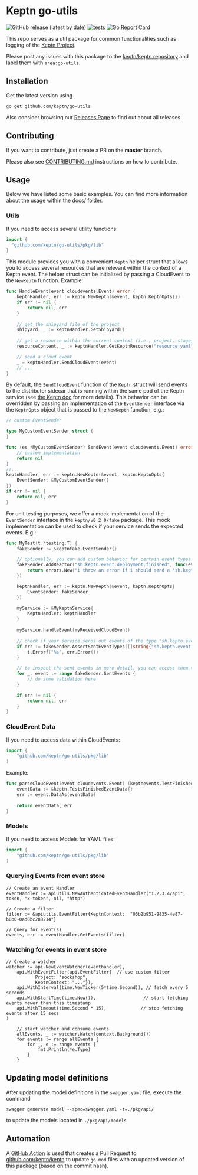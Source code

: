 # Keptn go-utils
![GitHub release (latest by date)](https://img.shields.io/github/v/release/keptn/go-utils)
![tests](https://github.com/keptn/go-utils/workflows/tests/badge.svg)
[![Go Report Card](https://goreportcard.com/badge/github.com/keptn/go-utils)](https://goreportcard.com/report/github.com/keptn/go-utils)

This repo serves as a util package for common functionalities such as logging of the [Keptn Project](https://github.com/keptn).

Please post any issues with this package to the [keptn/keptn repository](https://github.com/keptn/keptn/issues) and label them with `area:go-utils`.

## Installation

Get the latest version using
```console
go get github.com/keptn/go-utils
```
Also consider browsing our [Releases Page](https://github.com/keptn/go-utils/releases) to find out about all releases.


## Contributing

If you want to contribute, just create a PR on the **master** branch.

Please also see [CONTRIBUTING.md](CONTRIBUTING.md) instructions on how to contribute.

## Usage

Below we have listed some basic examples. You can find more information about the usage within the [docs/](docs/) folder.

### Utils
If you need to access several utility functions:

```go
import {
  "github.com/keptn/go-utils/pkg/lib"
}
```

This module provides you with a convenient `Keptn` helper struct that allows you to access several resources that are relevant within the context of a 
Keptn event. The helper struct can be initialized by passing a CloudEvent to the `NewKeptn` function. Example:

```go
func HandleEvent(event cloudevents.Event) error {
	keptnHandler, err := keptn.NewKeptn(&event, keptn.KeptnOpts{})
	if err != nil {
		return nil, err
	}
	
    // get the shipyard file of the project
    shipyard, _ := keptnHandler.GetShipyard()
    
    // get a resource within the current context (i.e., project, stage, service) of the event
    resourceContent, _ := keptnHandler.GetKeptnResource("resource.yaml")

    // send a cloud event
    _ = keptnHandler.SendCloudEvent(event)
    // ...
}
```

By default, the `SendCloudEvent` function of the `Keptn` struct will send events to the distributor sidecar that is running within the same pod of the Keptn service (see [the Keptn doc](https://keptn.sh/docs/0.8.x/integrations/custom_integration/#subscription-to-keptn-event) for more details).
This behavior can be overridden by passing an implementation of the `EventSender` interface via the `KeptnOpts` object that is passed to the `NewKeptn` function, e.g.:

```go
// custom EventSender

type MyCustomEventSender struct {
}

func (es *MyCustomEventSender) SendEvent(event cloudevents.Event) error {
    // custom implementation
    return nil
}
//...
keptnHandler, err := keptn.NewKeptn(&event, keptn.KeptnOpts{
    EventSender: &MyCustomEventSender{}
})
if err != nil {
    return nil, err
}
```

For unit testing purposes, we offer a mock implementation of the `EventSender` interface in the `keptn/v0_2_0/fake` package. This mock implementation can be used to check if your service sends the expected events. E.g.:

```go
func MyTest(t *testing.T) {
    fakeSender := &keptnfake.EventSender{}

    // optionally, you can add custom behavior for certain event types (e.g. returning an error for a certain event type):
    fakeSender.AddReactor("sh.keptn.event.deployment.finished", func(event cloudevents.Event) error {
        return errors.New("i throw an error if i should send a 'sh.keptn.event.deployment.finished' event")
    })

    keptnHandler, err := keptn.NewKeptn(&event, keptn.KeptnOpts{
        EventSender: fakeSender
    })

    myService := &MyKeptnService{
        KeptnHandler: keptnHandler
    }
    
    myService.handleEvent(myReceivedCloudEvent)
    
    // check if your service sends out events of the type "sh.keptn.event.deployment.started" and "sh.keptn.event.deployment.finished"
    if err := fakeSender.AssertSentEventTypes([]string{"sh.keptn.event.deployment.started", "sh.keptn.event.deployment.finished"}); err != nil {
        t.Errorf("%s", err.Error())
    }

    // to inspect the sent events in more detail, you can access them via fakeSender.SentEvents
    for _, event := range fakeSender.SentEvents {
        // do some validation here
    }

    if err != nil {
        return nil, err
    }
}

```

### CloudEvent Data
If you need to access data within CloudEvents:

```go
import {
	"github.com/keptn/go-utils/pkg/lib"
)
```

Example:

```go
func parseCloudEvent(event cloudevents.Event) (keptnevents.TestFinishedEventData, error) {
	eventData := &keptn.TestsFinishedEventData{}
	err := event.DataAs(eventData)
    
    return eventData, err
}
```

### Models
If you need to access Models for YAML files:

```go
import {
	"github.com/keptn/go-utils/pkg/lib"
)
```

### Querying Events from event store
```
// Create an event Handler
eventHandler := apiutils.NewAuthenticatedEventHandler("1.2.3.4/api", token, "x-token", nil, "http")

// Create a filter
filter := &apiutils.EventFilter{KeptnContext:  "03b2b951-9835-4e87-b0b0-0ad0bc288214"}

// Query for event(s)
events, err := eventHandler.GetEvents(filter)
```

### Watching for events in event store
```
// Create a watcher
watcher := api.NewEventWatcher(eventhandler),
	api.WithEventFilter(api.EventFilter{  // use custom filter
           Project: "sockshop",
           KeptnContext: "..."}),
	api.WithInterval(time.NewTicker(5*time.Second)), // fetch every 5 seconds
	api.WithStartTime(time.Now()),                  // start fetching events newer than this timestamp
	api.WithTimeout(time.Second * 15),             // stop fetching events after 15 secs
)

    // start watcher and consume events
	allEvents, _ := watcher.Watch(context.Background())
	for events := range allEvents {
		for _, e := range events {
			fmt.Println(*e.Type)
		}
	}
``` 


## Updating model definitions
After updating the model definitions in the `swagger.yaml` file, execute the command

```
swagger generate model --spec=swagger.yaml -t=./pkg/api/
```

to update the models located in `./pkg/api/models`


## Automation

A [GitHub Action](https://github.com/keptn/go-utils/actions?query=workflow%3A%22Auto+PR+to+keptn%2Fkeptn%22) is used
that creates a Pull Request to  [github.com/keptn/keptn](https://github.com/keptn/keptn) to update `go.mod`
files with an updated version of this  package (based on the commit hash).